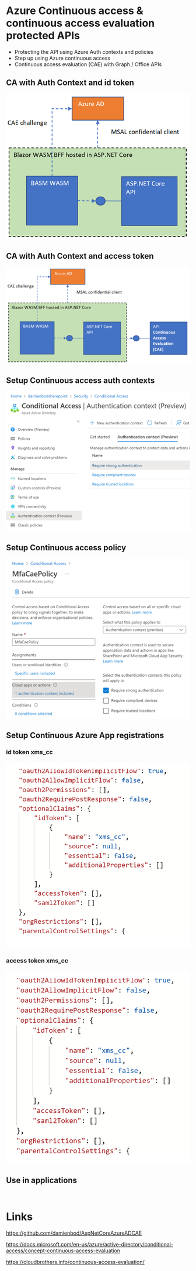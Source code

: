 
# Azure Continuous access & continuous access evaluation protected APIs

- Protecting the API using Azure Auth contexts and policies
- Step up using Azure continuous access
- Continuous access evaluation (CAE) with Graph / Office APIs

## CA with Auth Context and id token

![CA with Auth Context and id token](https://github.com/damienbod/aspnetcore-standup-securing-apis/blob/main/details/cae/setup_cae_id_token.png)

## CA with Auth Context and access token

![CA with Auth Context and access token](https://github.com/damienbod/aspnetcore-standup-securing-apis/blob/main/details/cae/setup_cae_access_token.png)

## Setup Continuous access auth contexts

![CA with Auth Context and access token](https://github.com/damienbod/aspnetcore-standup-securing-apis/blob/main/details/cae/azuread_cae_01.png)

## Setup Continuous access policy

![CA with Auth Context and access token](https://github.com/damienbod/aspnetcore-standup-securing-apis/blob/main/details/cae/azuread_cae_03.png)

## Setup Continuous Azure App registrations

### id token xms_cc

![CA with Auth Context and xms_cc](https://github.com/damienbod/aspnetcore-standup-securing-apis/blob/main/details/cae/id_token_xms_cc.png)

### access token xms_cc

![CA with Auth Context and xms_cc](https://github.com/damienbod/aspnetcore-standup-securing-apis/blob/main/details/cae/access_token_xms_cc.png)

## Use in applications

```csharp
```

```csharp
```

# Links

https://github.com/damienbod/AspNetCoreAzureADCAE

https://docs.microsoft.com/en-us/azure/active-directory/conditional-access/concept-continuous-access-evaluation

https://cloudbrothers.info/continuous-access-evaluation/
